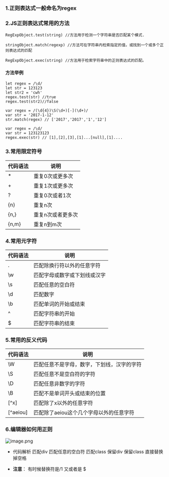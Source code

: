 ### 1.正则表达式一般命名为regex
### 2.JS正则表达式常用的方法
~~~
RegExpObject.test(string) //方法用于检测一个字符串是否匹配某个模式.

stringObject.match(regexp) //方法可在字符串内检索指定的值，或找到一个或多个正则表达式的匹配

RegExpObject.exec(string) //方法用于检索字符串中的正则表达式的匹配。
~~~
#### 方法举例
~~~
let regex = /\d/
let str = 123123
let str2 = 'cwh'
regex.test(str) //true
regex.test(str2)//false
~~~

~~~
var regex = /(\d{4})\S(\d+)[-](\d+)/
var str = '2017-1-12'
str.match(regex) // ['2017','2017','1','12']
~~~

~~~
var regex = /\d/
var str = 123123123
regex.exec(str) // [1],[2],[3],[1]...[null],[1]....
~~~

### 3.常用限定符号
|代码语法|说明|
-|-
|*|重复0次或更多次|
|+|重复1次或更多次|
|?|重复0次或者1次|
|{n}|重复n次|
|{n,}|重复n次或者更多次|
|{n,m}|重复n到m次|

### 4.常用元字符
|代码语法|说明|
-|-
|.|匹配除换行符以外的任意字符|
|\w|匹配字母或数字或下划线或汉字|
|\s|匹配任意的空白符|
|\d|匹配数字|
|\b|匹配单词的开始或结束|
|^|匹配字符串的开始|
|$|匹配字符串的结束|

### 5.常用的反义代码
|代码语法|说明|
-|-
|\W|匹配任意不是字母，数字，下划线，汉字的字符|
|\S|匹配任意不是空白符的字符|
|\D|匹配任意非数字的字符|
|\B|匹配不是单词开头或结束的位置|
|[^x]|匹配除了x以外的任意字符|
|[^aeiou]|匹配除了aeiou这个几个字母以外的任意字符|

### 6.编辑器如何用正则
![image.png](http://upload-images.jianshu.io/upload_images/8126350-bc25930e1203a3a9.png?imageMogr2/auto-orient/strip%7CimageView2/2/w/1240)
- 代码解析 匹配div 匹配任意的空白符 匹配class 保留div 保留class 直接替换掉空格

- **注意**： 有时候替换符是/1 又或者是 $


